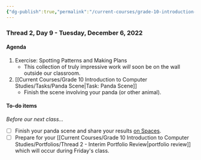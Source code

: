 ```yaml
---
{"dg-publish":true,"permalink":"/current-courses/grade-10-introduction-to-computer-studies/section-1/thread-2/day-9/","dgHomeLink":false}
---
```


### Thread 2, Day 9 - Tuesday, December 6, 2022
#### Agenda

1. Exercise: Spotting Patterns and Making Plans
	- This collection of truly impressive work *will* soon be on the wall outside our classroom.
2. [[Current Courses/Grade 10 Introduction to Computer Studies/Tasks/Panda Scene|Task: Panda Scene]]
	- Finish the scene involving your panda (or other animal).

#### To-do items
*Before our next class...*

- [ ] Finish your panda scene and share your results [on Spaces](https://ca.spacesedu.com/).
- [ ] Prepare for your [[Current Courses/Grade 10 Introduction to Computer Studies/Portfolios/Thread 2 - Interim Portfolio Review|portfolio review]] which will occur during Friday's class.